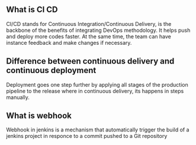 ## What is CI CD
CI/CD stands for Continuous Integration/Continuous Delivery, is the backbone of the benefits of integrating DevOps methodology. It helps push and deploy more codes faster. At the same time, the team can have instance feedback and make changes if necessary.
## Difference between continuous delivery and continuous deployment 
Deployment goes one step further by applying all stages of the production pipeline to the release where in continuous delivery, its happens in steps manually.
## What is webhook
Webhook in jenkins is a mechanism that automatically trigger the build of a jenkins project in responce to a commit pushed to a Git repository